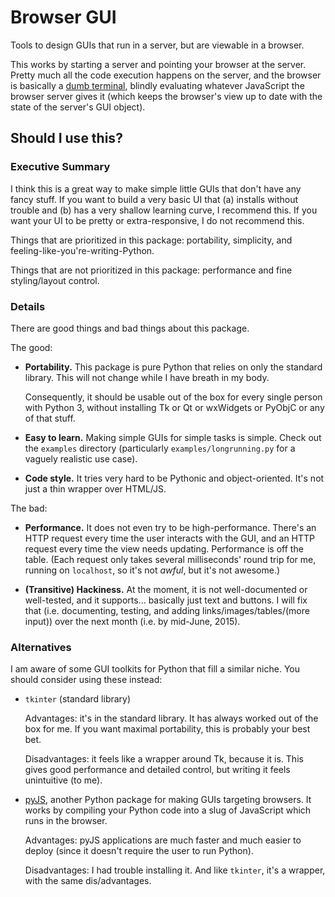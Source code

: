 Browser GUI
===========

Tools to design GUIs that run in a server, but are viewable in a browser.

This works by starting a server and pointing your browser at the server. Pretty much all the code execution happens on the server, and the browser is basically a [dumb terminal](http://en.wikipedia.org/wiki/Dumb_terminal), blindly evaluating whatever JavaScript the browser server gives it (which keeps the browser's view up to date with the state of the server's GUI object).


Should I use this?
------------------

### Executive Summary
I think this is a great way to make simple little GUIs that don't have any fancy stuff. If you want to build a very basic UI that (a) installs without trouble and (b) has a very shallow learning curve, I recommend this. If you want your UI to be pretty or extra-responsive, I do not recommend this.

Things that are prioritized in this package: portability, simplicity, and feeling-like-you're-writing-Python.

Things that are not prioritized in this package: performance and fine styling/layout control.

### Details

There are good things and bad things about this package.

The good:

- **Portability.** This package is pure Python that relies on only the standard library. This will not change while I have breath in my body.

  Consequently, it should be usable out of the box for every single person with Python 3, without installing Tk or Qt or wxWidgets or PyObjC or any of that stuff.

- **Easy to learn.** Making simple GUIs for simple tasks is simple. Check out the `examples` directory (particularly `examples/longrunning.py` for a vaguely realistic use case).

- **Code style.** It tries very hard to be Pythonic and object-oriented. It's not just a thin wrapper over HTML/JS.


The bad:

- **Performance.** It does not even try to be high-performance. There's an HTTP request every time the user interacts with the GUI, and an HTTP request every time the view needs updating. Performance is off the table. (Each request only takes several milliseconds' round trip for me, running on `localhost`, so it's not *awful*, but it's not awesome.)

- **(Transitive) Hackiness.** At the moment, it is not well-documented or well-tested, and it supports... basically just text and buttons. I will fix that (i.e. documenting, testing, and adding links/images/tables/(more input)) over the next month (i.e. by mid-June, 2015).

### Alternatives

I am aware of some GUI toolkits for Python that fill a similar niche. You should consider using these instead:

- `tkinter` (standard library)

  Advantages: it's in the standard library. It has always worked out of the box for me. If you want maximal portability, this is probably your best bet.

  Disadvantages: it feels like a wrapper around Tk, because it is. This gives good performance and detailed control, but writing it feels unintuitive (to me).

- [pyJS](http://pyjs.org), another Python package for making GUIs targeting browsers. It works by compiling your Python code into a slug of JavaScript which runs in the browser.

  Advantages: pyJS applications are much faster and much easier to deploy (since it doesn't require the user to run Python).

  Disadvantages: I had trouble installing it. And like `tkinter`, it's a wrapper, with the same dis/advantages.
